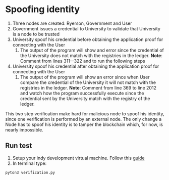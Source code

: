# Spoofing identity
1. Three nodes are created: Ryerson, Government and User
2. Government issues a credential to University to validate that University is a node to be trusted
3. University spoof his credential before obtaining the application proof for connecting with the User
   1. The output of the program will show and error since the credential of the University does not match with the registries in the ledger. **Note**: Comment from lines 311--322 and to run the following steps
3. University spoof his credential after obtaining the application proof for connecting with the User
   1. The output of the program will show an error since when User compare the credential of the University it will not match with the registries in the ledger. **Note**: Comment from line 369 to line 2012 and watch how the program successfully execute since the credential sent by the University match with the registry of the ledger.
  
This two step verification make hard for malicious node to spoof his identity, since one verification is performed by an external node. The only change a Node has to spoof his identity is to tamper the blockchain which, for now, is nearly impossible.

## Run test
1. Setup your indy development virtual machine. Follow this [guide](https://github.com/hyperledger/indy-sdk/blob/master/doc/how-tos/prerequisites.md) 
2. In terminal type: 
```
pyton3 verification.py
```

